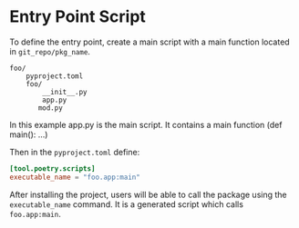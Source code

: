 # Entry Point Script
To define the entry point, create a main script
with a main function located in `git_repo/pkg_name`.

```
foo/
    pyproject.toml
    foo/
        __init__.py
        app.py
       mod.py 
```
In this example app.py is the main script. It contains
a main function (def main(): ...)

Then in the `pyproject.toml` define:
``` toml
[tool.poetry.scripts]
executable_name = "foo.app:main"
```

After installing the project, users will be able to call
the package using the `executable_name` command.
It is a generated script which calls `foo.app:main`.

